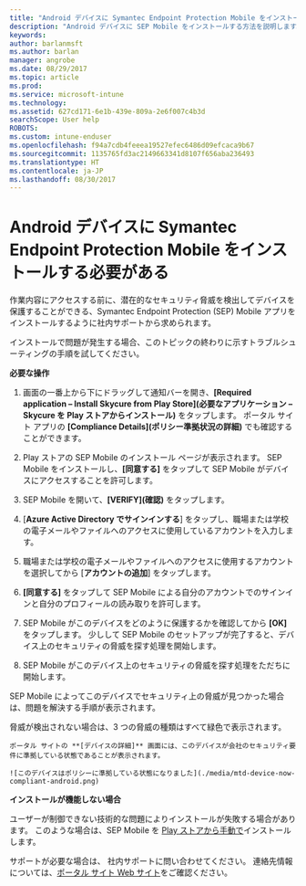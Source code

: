```yaml
---
title: "Android デバイスに Symantec Endpoint Protection Mobile をインストールする必要がある | Microsoft Docs"
description: "Android デバイスに SEP Mobile をインストールする方法を説明します。"
keywords: 
author: barlanmsft
ms.author: barlan
manager: angrobe
ms.date: 08/29/2017
ms.topic: article
ms.prod: 
ms.service: microsoft-intune
ms.technology: 
ms.assetid: 627cd171-6e1b-439e-809a-2e6f007c4b3d
searchScope: User help
ROBOTS: 
ms.custom: intune-enduser
ms.openlocfilehash: f94a7cdb4feeea19527efec6486d09efcaca9b67
ms.sourcegitcommit: 1135765fd3ac2149663341d8107f656aba236493
ms.translationtype: HT
ms.contentlocale: ja-JP
ms.lasthandoff: 08/30/2017
---
```

# <a name="you-need-to-install-symantec-endpoint-protection-mobile-on-your-android-device"></a>Android デバイスに Symantec Endpoint Protection Mobile をインストールする必要がある

作業内容にアクセスする前に、潜在的なセキュリティ脅威を検出してデバイスを保護することができる、Symantec Endpoint Protection (SEP) Mobile アプリをインストールするように社内サポートから求められます。

インストールで問題が発生する場合、このトピックの終わりに示すトラブルシューティングの手順を試してください。

**必要な操作**

1. 画面の一番上から下にドラッグして通知バーを開き、**[Required application – Install Skycure from Play Store]\(必要なアプリケーション – Skycure を Play ストアからインストール)** をタップします。 ポータル サイト アプリの __[Compliance Details]\(ポリシー準拠状況の詳細)__ でも確認することができます。

  <!--![The compliance details page on an Android device. The device is not in compliance, with a message at the bottom of the Company Portal page that says the device doesn't meet the mobile risk policy, and that Skycure must be opened to resolve the issue.](./media/skycure-resolves-compliance-android.png)-->

2. Play ストアの SEP Mobile のインストール ページが表示されます。 SEP Mobile をインストールし、**[同意する]** をタップして SEP Mobile がデバイスにアクセスすることを許可します。

3. SEP Mobile を開いて、**[VERIFY]\(確認)** をタップします。

4. [**Azure Active Directory でサインインする**] をタップし、職場または学校の電子メールやファイルへのアクセスに使用しているアカウントを入力します。

5. 職場または学校の電子メールやファイルへのアクセスに使用するアカウントを選択してから [**アカウントの追加**] をタップします。

6. **[同意する]** をタップして SEP Mobile による自分のアカウントでのサインインと自分のプロフィールの読み取りを許可します。

7. SEP Mobile がこのデバイスをどのように保護するかを確認してから **[OK]** をタップします。 少しして SEP Mobile のセットアップが完了すると、デバイス上のセキュリティの脅威を探す処理を開始します。

8. SEP Mobile がこのデバイス上のセキュリティの脅威を探す処理をただちに開始します。

  <!--![Skycure is analyzing your device for security threats.](./media/skycure-scan-in-progress-android.png)-->

  SEP Mobile によってこのデバイスでセキュリティ上の脅威が見つかった場合は、問題を解決する手順が表示されます。

  <!--![Skycure found a security threat.](./media/skycure-found-a-threat-android.png)-->

  脅威が検出されない場合は、3 つの脅威の種類はすべて緑色で表示されます。

    ポータル サイトの **[デバイスの詳細]** 画面には、このデバイスが会社のセキュリティ要件に準拠している状態であることが表示されます。

    ![このデバイスはポリシーに準拠している状態になりました](./media/mtd-device-now-compliant-android.png)

**インストールが機能しない場合**

ユーザーが制御できない技術的な問題によりインストールが失敗する場合があります。 このような場合は、SEP Mobile を [Play ストアから手動で](https://play.google.com/store/apps/details?id=com.skycure.skycure)インストールします。

サポートが必要な場合は、 社内サポートに問い合わせてください。 連絡先情報については、[ポータル サイト Web サイト](http://portal.manage.microsoft.com)をご確認ください。

